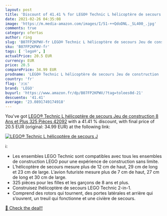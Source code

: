```yaml
---
layout: post
title: 'Discount of 41.41 % for LEGO® Technic L hélicoptère de secours J'
date: 2021-02-26 04:35:08
image: 'https://m.media-amazon.com/images/I/51-++QdoDNL._SL400_.jpg'
comments: true
category: ofertas
author: ring
slug: 'B07FP2KPWV-fr LEGO® Technic L hélicoptère de secours Jeu de construction...'
sku: 'B07FP2KPWV-fr'
tags: [ 'lego®', ]
actualPrice: 20.5 EUR
currency: EUR
price: 20.5
comparePrice: 34.99 EUR
prodname: 'LEGO® Technic L hélicoptère de secours Jeu de construction  8 Ans et Plus  325 Pièces 42092'
country: 'fr'
flag: '🇫🇷'
brand: 'LEGO'
buyurl: 'https://www.amazon.fr/dp/B07FP2KPWV/?tag=tolees0d-21'
descuento: '41.41'
average: '23.0891749174918'
---
```


You've got [LEGO® Technic L hélicoptère de secours Jeu de construction  8 Ans et Plus  325 Pièces 42092](https://www.amazon.fr/dp/B07FP2KPWV/?tag=tolees0d-21) with a  41.41 % discount, with final price of 20.5 EUR (original: 34.99 EUR) at the following link:

[![LEGO® Technic L hélicoptère de secours J](https://m.media-amazon.com/images/I/51-++QdoDNL._SL400_.jpg)](https://www.amazon.fr/dp/B07FP2KPWV/?tag=tolees0d-21)

ℹ️:

- Les ensembles LEGO Technic sont compatibles avec tous les ensembles de construction LEGO pour une expérience de construction sans limite.
- L’hélicoptère de secours mesure plus de 12 cm de haut, 29 cm de long et 23 cm de large. L’avion futuriste mesure plus de 7 cm de haut, 27 cm de long et 30 cm de large.
- 325 pièces pour les filles et les garçons de 8 ans et plus.
- Construisez lhélicoptère de secours LEGO Technic 2-in-1.
- Comprend des rotors qui tournent, des portes latérales et arrière qui s’ouvrent, un treuil qui fonctionne et une civière de secours.

[🛒 Check the deal!!](https://www.amazon.fr/dp/B07FP2KPWV/?tag=tolees0d-21)
